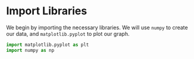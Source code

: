 # Import Libraries

We begin by importing the necessary libraries. We will use `numpy` to create our data, and `matplotlib.pyplot` to plot our graph.

```python
import matplotlib.pyplot as plt
import numpy as np
```
